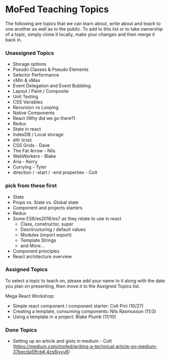 # MoFed Teaching Topics

The following are topics that we can learn about, write about and teach to one another as well as to the public. To add to this list or to take ownership of a topic, simply clone it locally, make your changes and then merge it back in.

### Unassigned Topics

- Storage options
- Pseudo Classes & Pseudo Elements
- Selector Performance
- vMin & vMax
- Event Delegation and Event Bubbling
- Layout / Paint / Composite
- Unit Testing
- CSS Variables
- Recursion vs Looping
- Native Components
- React (Why did we go there?)
- Redux
- State in react
- IndexDB / Local storage
- attr (css)
- CSS Grids - Dave
- The Fat Arrow - Nils
- WebWorkers - Blake
- Aria - Kerry
- Currying - Tyler
- direction / -start / -end properties - Colt

### pick from these first
- State
- Props vs. State vs. Global state
- Component and projects starters
- Redux
- Some ES6/es2016/es7 as they relate to use in react
  - Class, constructor, super
  - Desctructuring / default values
  - Modules (import export)
  - Template Strings
  - and More…
- Component principles
- React architecture overview


### Assigned Topics

To select a topic to teach on, please add your name to it along with the date you plan on presenting, then move it to the Assigned Topics list.

  Mega React Workshop:
  - Simple react component / component starter: Colt Pini (10/27)
  - Creating a template, consuming components: Nils Rasmusson (11/3)
  - Using a template in a project: Blake Plumb (11/10)

### Done Topics


- Setting up an article and gists in medium - Colt (https://medium.com/mofed/writing-a-technical-article-on-medium-37becda5ffcb#.4zs6iyyv8)
